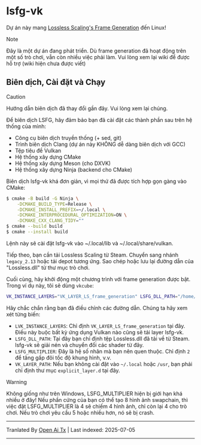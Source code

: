 # lsfg-vk
Dự án này mang [Lossless Scaling's Frame Generation](https://store.steampowered.com/app/993090/Lossless_Scaling/) đến Linux!
>[!NOTE]
> Đây là một dự án đang phát triển. Dù frame generation đã hoạt động trên một số trò chơi, vẫn còn nhiều việc phải làm. Vui lòng xem lại wiki để được hỗ trợ (wiki hiện chưa được viết)

## Biên dịch, Cài đặt và Chạy

>[!CAUTION]
> Hướng dẫn biên dịch đã thay đổi gần đây. Vui lòng xem lại chúng.

Để biên dịch LSFG, hãy đảm bảo bạn đã cài đặt các thành phần sau trên hệ thống của mình:
- Công cụ biên dịch truyền thống (+ sed, git)
- Trình biên dịch Clang (dự án này KHÔNG dễ dàng biên dịch với GCC)
- Tệp tiêu đề Vulkan
- Hệ thống xây dựng CMake
- Hệ thống xây dựng Meson (cho DXVK)
- Hệ thống xây dựng Ninja (backend cho CMake)

Biên dịch lsfg-vk khá đơn giản, vì mọi thứ đã được tích hợp gọn gàng vào CMake:
```bash
$ cmake -B build -G Ninja \
    -DCMAKE_BUILD_TYPE=Release \
    -DCMAKE_INSTALL_PREFIX=~/.local \
    -DCMAKE_INTERPROCEDURAL_OPTIMIZATION=ON \
    -DCMAKE_CXX_CLANG_TIDY=""
$ cmake --build build
$ cmake --install build
```
Lệnh này sẽ cài đặt lsfg-vk vào ~/.local/lib và ~/.local/share/vulkan.

Tiếp theo, bạn cần tải Lossless Scaling từ Steam. Chuyển sang nhánh `legacy_2.13` hoặc tải depot tương ứng.
Sao chép hoặc lưu lại đường dẫn của "Lossless.dll" từ thư mục trò chơi.

Cuối cùng, hãy khởi động một chương trình với frame generation được bật. Trong ví dụ này, tôi sẽ dùng `vkcube`:
```bash
VK_INSTANCE_LAYERS="VK_LAYER_LS_frame_generation" LSFG_DLL_PATH="/home/pancake/games/Lossless Scaling/Lossless.dll" LSFG_MULTIPLIER=4 vkcube
```
Hãy chắc chắn rằng bạn đã điều chỉnh các đường dẫn. Chúng ta hãy xem xét từng biến:
- `LVK_INSTANCE_LAYERS`: Chỉ định `VK_LAYER_LS_frame_generation` tại đây. Điều này buộc bất kỳ ứng dụng Vulkan nào cũng sẽ tải layer lsfg-vk.
- `LSFG_DLL_PATH`: Tại đây bạn chỉ định tệp Lossless.dll đã tải về từ Steam. lsfg-vk sẽ giải nén và chuyển đổi các shader từ đây.
- `LSFG_MULTIPLIER`: Đây là hệ số nhân mà bạn nên quen thuộc. Chỉ định `2` để tăng gấp đôi tốc độ khung hình, v.v.
- `VK_LAYER_PATH`: Nếu bạn không cài đặt vào `~/.local` hoặc `/usr`, bạn phải chỉ định thư mục `explicit_layer.d` tại đây.

>[!WARNING]
> Không giống như trên Windows, LSFG_MULTIPLIER hiện bị giới hạn khá nhiều ở đây! Nếu phần cứng của bạn có thể tạo 8 hình ảnh swapchain, thì việc đặt LSFG_MULTIPLIER là 4 sẽ chiếm 4 hình ảnh, chỉ còn lại 4 cho trò chơi. Nếu trò chơi yêu cầu 5 hoặc nhiều hơn, nó sẽ bị crash.

---

Tranlated By [Open Ai Tx](https://github.com/OpenAiTx/OpenAiTx) | Last indexed: 2025-07-05

---